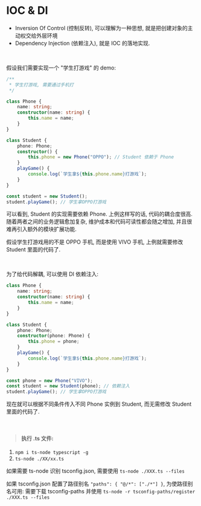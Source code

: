 # IOC & DI

-   Inversion Of Control (控制反转), 可以理解为一种思想, 就是把创建对象的主动权交给外层环境
-   Dependency Injection (依赖注入), 就是 IOC 的落地实现.

<br>

假设我们需要实现一个 "学生打游戏" 的 demo:

```typescript
/**
 * 学生打游戏, 需要通过手机打
 */

class Phone {
    name: string;
    constructor(name: string) {
        this.name = name;
    }
}

class Student {
    phone: Phone;
    constructor() {
        this.phone = new Phone("OPPO"); // Student 依赖于 Phone
    }
    playGame() {
        console.log(`学生拿${this.phone.name}打游戏`);
    }
}

const student = new Student();
student.playGame(); // 学生拿OPPO打游戏
```

可以看到, Student 的实现需要依赖 Phone. 上例这样写的话, 代码的耦合度很高. 随着两者之间的业务逻辑愈加复杂, 维护成本和代码可读性都会随之增加, 并且很难再引入额外的模块扩展功能.

假设学生打游戏用的不是 OPPO 手机, 而是使用 VIVO 手机, 上例就需要修改 Student 里面的代码了.

<br>

为了给代码解耦, 可以使用 DI 依赖注入:

```typescript
class Phone {
    name: string;
    constructor(name: string) {
        this.name = name;
    }
}

class Student {
    phone: Phone;
    constructor(phone: Phone) {
        this.phone = phone;
    }
    playGame() {
        console.log(`学生拿${this.phone.name}打游戏`);
    }
}

const phone = new Phone("VIVO");
const student = new Student(phone); // 依赖注入
student.playGame(); // 学生拿OPPO打游戏
```

现在就可以根据不同条件传入不同 Phone 实例到 Student, 而无需修改 Student 里面的代码了.

<br>

> #### 执行 .ts 文件:

1. `npm i ts-node typescript -g`
2. `ts-node ./XX/xx.ts`

如果需要 ts-node 识别 tsconfig.json, 需要使用 `ts-node ./XXX.ts --files`

如果 tsconfig.json 配置了路径别名 `"paths": { "@/*": ["./*"] }`, 为使路径别名可用:
需要下载 tsconfig-paths 并使用 `ts-node -r tsconfig-paths/register ./XXX.ts --files`

<br><br>
